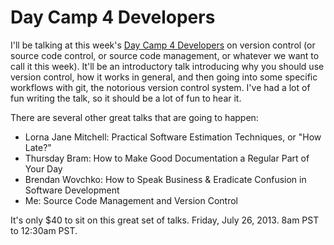 Day Camp 4 Developers
=====================

I'll be talking at this week's [Day Camp 4 Developers](http://daycamp4developers.com/) on version control
(or source code control, or source code management, or whatever we want to call it this week).
It'll be an introductory talk introducing why you should use version control, how it works in general, and then going into some specific workflows with git, the notorious version control system.
I've had a lot of fun writing the talk, so it should be a lot of fun to hear it.

There are several other great talks that are going to happen:

* Lorna Jane Mitchell: Practical Software Estimation Techniques, or "How Late?"
* Thursday Bram: How to Make Good Documentation a Regular Part of Your Day
* Brendan Wovchko: How to Speak Business & Eradicate Confusion in Software Development
* Me: Source Code Management and Version Control

It's only $40 to sit on this great set of talks. Friday, July 26, 2013. 8am PST to 12:30am PST.